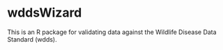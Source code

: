 # wddsWizard

This is an R package for validating data against the Wildlife Disease Data Standard (wdds). 


